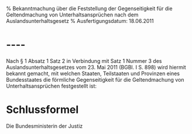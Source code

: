 % Bekanntmachung über die Feststellung der Gegenseitigkeit für die Geltendmachung von Unterhaltsansprüchen nach dem Auslandsunterhaltsgesetz
% Ausfertigungsdatum: 18.06.2011
 
# ----

Nach § 1 Absatz 1 Satz 2 in Verbindung mit Satz 1 Nummer 3 des Auslandsunterhaltsgesetzes vom 23. Mai 2011 (BGBl. I S. 898) wird hiermit bekannt gemacht, mit welchen Staaten, Teilstaaten und Provinzen eines Bundesstaates die förmliche Gegenseitigkeit für die Geltendmachung von Unterhaltsansprüchen festgestellt ist:

# Schlussformel

Die Bundesministerin der Justiz

